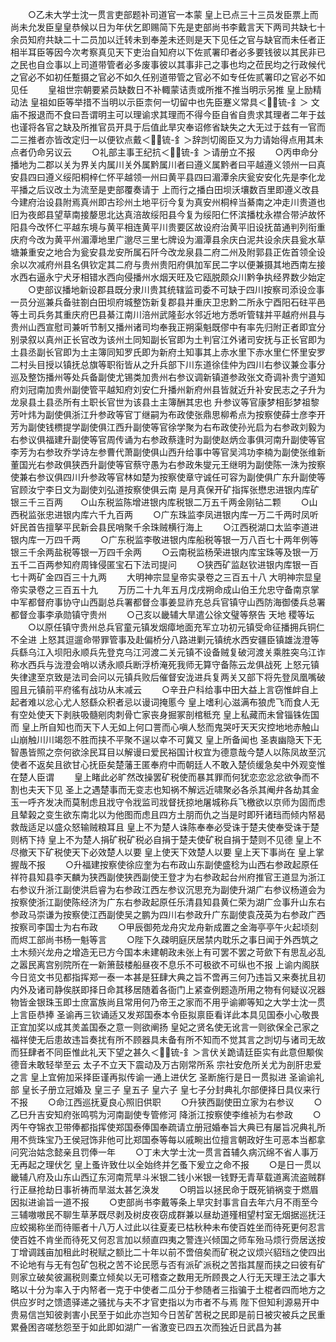 <!-- { "loadSidebar": true } -->
　　○乙未大学士沈一贯言吏部题补司道官一本蒙  皇上已点三十三员发臣票上而尚未允发臣皇皇恭候以日为年伏乞即赐简下先是吏部尚书李戴言天下两司共缺七十余员知府共缺二十二员加以迁转未到奉差未还则是天下见任之官与缺官而未任者正相半耳臣等因今次考察真见天下吏治自知府以下佐贰署印者必多要钱彼以其民非已之民也自佥事以上司道带管者必多废事彼以其事非己之事也均之莅民均之行政候代之官必不如初任蹔摄之官必不如久任别道带管之官必不如专任佐贰署印之官必不如见任
　　皇祖世宗朝要紧员缺数日不补輙蒙诘责或所推不推当明示另推  皇上励精动法  皇祖如臣等举措不当明以示臣柰何一切留中也先臣蹇义常具＜锍-釒＞  文庙不报退而不食曰吾谓明主可以理谕求其理而不得今臣自省自贵求其理者二年于兹也谨将各官之缺及所推官员开具于后值此旱灾奉诏修省缺失之大无过于兹有一官而二三推者亦皆改定归一以便钦点戴＜锍-釒＞辞剀切阁臣又为力请始得点用其未点者仍命另议云
　　○礼部主事王纪抗＜锍-釒＞请册立不报
　　○丙申命分播地为二郡以关为界关内属川关外属黔属川者曰遵义属黔者曰平越遵义领州一曰真安县四曰遵义绥阳桐梓仁怀平越领一州曰黄平县四曰湄潭余庆瓮安安化先是李化龙平播之后议改土为流至是吏部覆奏请于  上而行之播白田坝沃壤数百里即遵义改县今建府治设县附焉真州即古珍州土地平衍今复为真安州桐梓当綦南之冲走川贵道也旧为夜郎县望草南接嫠思北达真涪故绥阳县今复为绥阳仁怀滨播枕永襟合带泸故怀阳县今改怀仁平越东境与黄平相连黄平川贵要区故设府治黄平旧设抚苗通判列衔重庆府今改为黄平州湄潭地里广邈尽三里七牌设为湄潭县余庆白泥共设余庆县瓮水草塘兼重安之地合为瓮安县龙安所属石阡今改龙泉县二府二州及附郭县正佐首领全设余以次减府州县名俱钦定其二府与贵州贵阳府俱加军民二字以便兼摄其地西南左接水西右逼永宁犬牙相错水西向侵播州水烟天旺及它瓯脱颇众川黔争执经界数少始定
　　○吏部议播地新设郡县既分隶川贵其统辖监司委不可缺于四川按察司添设佥事一员分巡兼兵备驻劄白田坝府城整饬新复郡县并重庆卫忠黔二所永宁酉阳石砫平邑等土司兵务其重庆府巴县綦江南川涪州武隆彭水邻近地方悉听管辖并平越府州县与贵州山西宣慰司兼听节制又播州诸司均奉我正朔渠魁既僇中有率先归附正者即宜分别录叙以真州正长官改为该州土同知副长官即为土判官江外诸司安抚与正长官即为土县丞副长官即为土主簿同知罗氏即为新府土知事其上赤水里下赤水里仁怀里安罗二村头目授以镇抚总旗等职衔皆从之升兵部下川东道徐佳仲为四川右参议兼佥事分巡及整饬播州等处兵备副使尤锡类加贵州右参议调新镇道参政张文奇调补贵宁道知府刘冠南加贵州副使管平越知府刘安仁升播州新府州县皆就近升补安民志之子升为龙泉县土县丞所有土职长官世为该县土主簿酬其忠也  升参议等官康梦相彭梦祖黎芳叶炜为副使俱浙江升参政等官丁继嗣为布政使张鼎思柳希点为按察使薛士彦李开芳为副使钱槚提学副使俱江西升副使等官徐学聚为右布政使孙光启为右参政刘毅为右参议俱福建升副使等官周传诵为右参政蔡逢时为副使赵炳佥事俱河南升副使等官李芳为右参玫乔学诗左参曹代萧副使俱山西升给事中等官吴鸿功李楠为副使张维新董国光右参政俱狭西升副使等官蔡守愚为右参政朱燮元王继明为副使陈一洙为按察使兼右参议俱四川升参政等官林如楚为按察使章守诚任可容为副使俱广东升副使等官顾汝宁李日文为副使刘弘道按察使俱云南  是月真保开矿指挥张懋忠进银内库矿银三千三百两　　○山东税监陈增进银内库税银二万五千两金刚钻二颗
　　○山西税监张忠进银内库六千九百两
　　○广东珠监李凤进银内库一万二千两时凤听奸民首告擅拏平民新会县民哨聚千余珠贼横行海上
　　○江西税湖口太监李道进银内库一万四千两
　　○广东税监李敬进银内库船税等银一万八百七十两年例等银三千余两盐税等银一万四千余两
　　○云南税监杨荣进银内库宝珠等及银一万五千二百两参知府周锋侵匿宝石下法司提问
　　○狭西矿监赵钦进银内库银一百七十两矿金四百三十九两
　　大明神宗显皇帝实录卷之三百五十八
大明神宗显皇帝实录卷之三百五十九
　　万历二十九年五月戊戌朔命成山伯王允忠守备南京掌中军都督府事协守山西副总兵署都督佥事姜显祚充总兵官镇守山西防海御倭兵总署都督佥事李承勋镇守贵州
　　○己亥以畿辅大旱遣公徐文璧等祭告  天地  稷等坛
　　○以原任镇守贵州总兵官童元镇发烟瘴地面充军立功初元镇受命征播拥兵铜仁不全进  上怒其逗遛命带罪管事及赴偏桥分八路进剿元镇统水西安疆臣镇雄泷澄等兵繇乌江入坝阳永顺兵先登克乌江河渡二关元镇不设备贼复破河渡关乘胜突乌江诈称水西兵与泷澄会哨以诱永顺兵断浮桥淹死我师无算守备陈云龙俱战死  上怒元镇失律逮至京致是法司会问以元镇兵败后催督安泷进兵复两关又部下将先登凤凰嘴破囤且元镇前平府徭有战功从末减云
　　○辛丑户科给事中田大益上言窃惟衅自上起者难以忿心尤人怒繇众积者忌以谩词掩慝今  皇上嗜利心滋满布狼虎飞而食人无有空处使天下剥肤吸髓剜肉刺骨亡家丧身掘冢剖棺秪充  皇上私藏而未曾锱铢佐国而  皇上所自知也而天下人无如上何口詈而心嗔人愁而鬼哭吁天天灾控地地赤触山山崩触川川竭怨不胜而挟不平聚不逞以幸不可冀又  皇上所备闻也  圣衷幽隐天下无智愚皆照之奈何欲涂民耳目以解谩曰爱民裕国计权宜为德意哉今楚人以陈凤故至沉使者不返矣且欲甘心抚臣矣楚藩王匿奉府中而朝廷人不敢入楚侦缓急矣中外观变惟在楚人臣谓
　　皇上睹此必旷然改操罢矿税使而暴其罪而何犹恋恋忿忿欲争而不割也夫天下见  圣上之遇楚事而无变志也知祸不解远近啸聚必各杀其阉弁各劫其金玉一呼齐发决而莫制虑且戕守令戕监司戕督抚掠地屠城称兵飞檄欲以京师为固而虑且辇榖之变生欲东南北以为他图而虑且四方土朋而仇之当是时即歼诸珰而倾内帑曷救哉适足以盛众怒输贼粮耳且  皇上不为楚人诛陈奉奉必受诛于楚夫使奉受诛于楚则柄下持  皇上不为楚人捐矿税矿税必自捐于楚夫使矿税自捐于楚则不见德  皇上不尽撤天下矿税使天下必效楚人以要  皇上使天下效楚人以要  皇上天下事尚在  皇上掌握哉不报
　　○升福建按察使徐应奎为右布政山东副使盛稔为山西右参政起原任祥符县知县李天麟为狭西副使狭西副使王登才为右参政起台州府推官王道显为浙江右参议升浙江副使洪启睿为右参政江西左参议沉思充为副使升湖广右参议杨道会为按察使浙江副使陈经济为广东右参政起原任乐清县知县黄仁荣为湖广佥事升山东右参政马崇谦为按察使江西副使吴之鹏为四川右参政升广东副使袁茂英为右参政广西按察司李国士为右布政
　　○甲辰御苑龙舟灾龙舟新成置之金海亭亭午火起顷刻而烬工部尚书杨一魁等言
　　○陛下久疎明庭厌居禁内耽乐之事日闻于外西筑之土木频兴龙舟之增造无已方今国本未建朝政未张上有可罢不罢之苛歛下有思乱必乱之嚣民离宫别院所在一新箫鼓楼船昼夜不息乐不可极欲不可纵也不报  上谕内阁朕今日览文书见都指挥郑一泰一本甚是狂肆大典之旨不啻再三何乃违旨又来奏扰且初内外及诸司静俟朕即择日命其移居随着各衙门上紧查例题造所用之物有何疑议况器物皆金银珠玉即士庶富族尚且常用何乃帝王之家而不用乎谕卿等知之大学士沈一贯上言臣恭捧  圣谕再三钦诵适又发郑国泰本令臣拟禀臣看详此本具见国泰小心敬畏正宜加奖以成其羙盖国泰之意一则欲阐扬  皇妃之贤名使无讹言一则欲保全己家之福祥使无后患故违旨奏扰有所不顾器具未备有所不知而不觉其言之剀切与诸司无故而狂肆者不同臣惟此礼天下望之甚久＜锍-釒＞言伏关跪请廷臣实有此意但颙俟德音未敢轻举至云  太子不立天下震动及万古刚常所系  宗社安危所关尤为剖肝忠爱之言  皇上宜俯加采择臣谨再拟传谕一通上进伏乞  圣断施行是日一贯拟进  圣谕谕礼部  皇长子册立冠婚及  皇三子  皇五子  皇六子  皇七子分封典礼尔部便择日具仪来行不报
　　○命江西巡抚夏良心照旧供职
　　○升狭西副使田立家为右参议
　　○乙巳升吉安知府张鸣鹗为河南副使专管修河  降浙江按察使李维祯为右参政
　　○丙午夺锦衣卫带俸都指挥使郑国泰俸国奉疏请立册冠婚奉旨大典已有屡旨况典礼所用不赀珠宝乃王侯冠饰非他可比郑国泰等每以戚畹出位擅言朝政好生可恶本当都拿问究治姑念懿亲且罚俸一年
　　○丁未大学士沈一贯言首辅久病沉绵不省人事万无再起之理伏乞  皇上蚤许致仕以全始终并乞蚤下爰立之命不报
　　○是日一贯以畿辅八府及山东山西辽东河南荒旱斗米银二钱小米银一钱野无青草载道离流盗贼群行正昼抢劫日事祈祷而旱滋太甚乞涣发
　　○明旨以拯民命于既死销祸变于燃眉因拟进谕旨一道不报
　　○吏部尚书李戴等条上旱灾封事言自去年六月不雨至今三辅嗷嗷民不聊生草茅既尽剥及树皮夜窃成群兼以昼劫道殣相望村室无烟据巡抚汪应蛟揭称坐而待赈者十八万人过此以往夏麦已枯秋种未布使百姓坐而待死更何忍言使百姓不肯坐而待死又何忍言加以频直四夷之警连兴倾国之师车殆马烦行赍居送按丁增调践亩加租此时税赋之额比二十年以前不啻倍矣而矿税之议烦兴貂珰之使四出不论地有与无有包矿包税之苦不论民愿与否有派矿派税之苦指其屋而挟之曰彼有矿则家立破矣彼漏税则橐立倾矣以无可稽查之数用无所顾畏之人行无天理王法之事大略以十分为率入于内帑者一克于中使者二瓜分于参随者三指骗于土棍者四而地方之供应岁时之馈遗驿递之骚扰与夫不才官吏指以为市者不与焉  陛下但知利源易开中贵易信岂知彼剥害小民至于如此亦岂知今日苦矿苦税之民即是前日被灾被兵之民重累叠困咨嗟愁怨至于如此即如湖广一省激变已四五次而独近日武昌为甚
